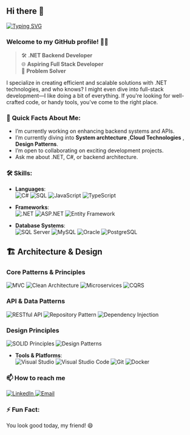 ## Hi there 👋
 

[![Typing SVG](https://readme-typing-svg.demolab.com?font=Fira+Code&pause=1000&width=435&lines=I+AM+Malik+Abuhammad)](https://git.io/typing-svg)
### Welcome to my GitHub profile! 👨‍💻

> 🛠️ **.NET Backend Developer**  
> 🌐 **Aspiring Full Stack Developer**  
> 🎨 **Problem Solver**  

 I specialize in creating efficient and scalable solutions with .NET technologies, and who knows? I might even dive into full-stack development—I like doing a bit of everything. If you're looking for well-crafted code,  or handy tools, you've come to the right place.

### 🌟 **Quick Facts About Me**:

-  I’m currently working on enhancing backend systems and APIs.  
-  I’m currently diving into **System archtecture** ,**Cloud Technologies** , **Design Patterns**.  
-  I’m open to collaborating on exciting development projects.  
-  Ask me about .NET, C#, or backend architecture.  

### 🛠️ Skills:
- **Languages**:  
  ![C#](https://img.shields.io/badge/C%23-%23239120.svg?style=for-the-badge&logo=c-sharp&logoColor=white)
  ![SQL](https://img.shields.io/badge/SQL-%2300758F.svg?style=for-the-badge&logo=postgresql&logoColor=white)
  ![JavaScript](https://img.shields.io/badge/JavaScript-%23F7DF1E.svg?style=for-the-badge&logo=javascript&logoColor=black)
  ![TypeScript](https://img.shields.io/badge/TypeScript-%23007ACC.svg?style=for-the-badge&logo=typescript&logoColor=white)

- **Frameworks**:  
  ![.NET](https://img.shields.io/badge/.NET-%23051257.svg?style=for-the-badge&logo=dotnet&logoColor=white)
  ![ASP.NET](https://img.shields.io/badge/ASP.NET-%230081CB.svg?style=for-the-badge&logo=microsoft&logoColor=white)
  ![Entity Framework](https://img.shields.io/badge/Entity%20Framework-%2320232A.svg?style=for-the-badge&logo=dotnet&logoColor=white)

- **Database Systems**:  
  ![SQL Server](https://img.shields.io/badge/SQL%20Server-%23CC2927.svg?style=for-the-badge&logo=microsoftsqlserver&logoColor=white)
  ![MySQL](https://img.shields.io/badge/MySQL-%2300f.svg?style=for-the-badge&logo=mysql&logoColor=white)
  ![Oracle](https://img.shields.io/badge/Oracle-F80000.svg?style=for-the-badge&logo=oracle&logoColor=white)
  ![PostgreSQL](https://img.shields.io/badge/PostgreSQL-316192.svg?style=for-the-badge&logo=postgresql&logoColor=white)


## 🏗️ Architecture & Design

### Core Patterns & Principles
![MVC](https://img.shields.io/badge/MVC-5C2D91?style=for-the-badge&logo=dotnet&logoColor=white)
![Clean Architecture](https://img.shields.io/badge/Clean_Architecture-512BD4?style=for-the-badge&logo=dotnet&logoColor=white)
![Microservices](https://img.shields.io/badge/Microservices-2496ED?style=for-the-badge&logo=docker&logoColor=white)
![CQRS](https://img.shields.io/badge/CQRS-0078D7?style=for-the-badge&logo=microsoft&logoColor=white)

### API & Data Patterns
![RESTful API](https://img.shields.io/badge/RESTful_API-0081CB?style=for-the-badge&logo=swagger&logoColor=white)
![Repository Pattern](https://img.shields.io/badge/Repository_Pattern-181717?style=for-the-badge&logo=github&logoColor=white)
![Dependency Injection](https://img.shields.io/badge/Dependency_Injection-68217A?style=for-the-badge&logo=dotnet&logoColor=white)

### Design Principles
![SOLID Principles](https://img.shields.io/badge/SOLID_Principles-000000?style=for-the-badge&logo=codeforces&logoColor=white)
![Design Patterns](https://img.shields.io/badge/Design_Patterns-444444?style=for-the-badge&logo=codeproject&logoColor=white)
- **Tools & Platforms**:  
  ![Visual Studio](https://img.shields.io/badge/Visual%20Studio-%235C2D91.svg?style=for-the-badge&logo=visual-studio&logoColor=white)
  ![Visual Studio Code](https://img.shields.io/badge/Visual%20Studio%20Code-%23007ACC.svg?style=for-the-badge&logo=visual-studio-code&logoColor=white)
  ![Git](https://img.shields.io/badge/Git-%23F05033.svg?style=for-the-badge&logo=git&logoColor=white)
  ![Docker](https://img.shields.io/badge/Docker-%232496ED.svg?style=for-the-badge&logo=docker&logoColor=white)

### 📫 How to reach me

<div display="flex">
  <a href="https://www.linkedin.com/in/malik-abuhammad">
    <img src="https://img.shields.io/badge/linkedin-%230077B5.svg?style=for-the-badge&logo=linkedin&logoColor=white" alt="LinkedIn"/>
  </a>
  <a href="mailto:malik.shaher16@gmail.com">
    <img src="https://img.shields.io/badge/email-%23D14836.svg?style=for-the-badge&logo=gmail&logoColor=white" alt="Email"/>
  </a>
</div>

### ⚡ Fun Fact:  
You look good today, my friend! 😄

